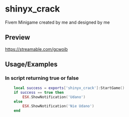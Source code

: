 # shinyx_crack
Fivem Minigame created by me and designed by me

## Preview

https://streamable.com/gcwoib

## Usage/Examples

### In script returning true or false
```lua
    local success = exports['shinyx_crack']:StartGame()
    if success == true then
        ESX.ShowNotification('Udano')
    else
        ESX.ShowNotification('Nie Udano')
    end
```




